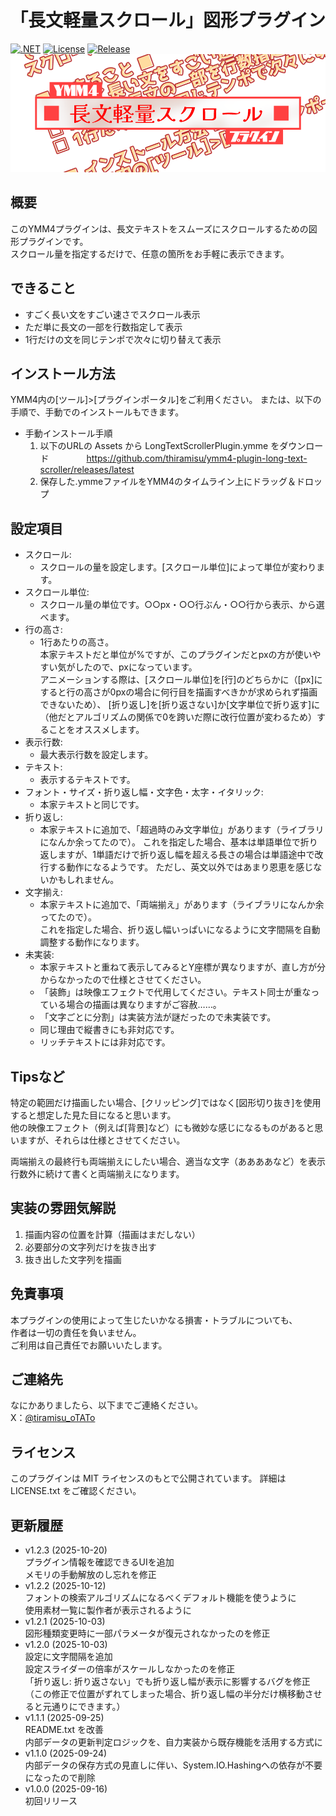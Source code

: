 ﻿# 「長文軽量スクロール」図形プラグイン
[![.NET](https://img.shields.io/badge/.NET-9.0-purple.svg)](#)
[![License](https://img.shields.io/badge/license-MIT-blue.svg)](LICENSE)
[![Release](https://img.shields.io/github/v/release/thiramisu/ymm4-plugin-long-text-scroller.svg)](https://github.com/thiramisu/ymm4-plugin-long-text-scroller/releases/latest)
![ロゴ](logo.png)

## 概要
このYMM4プラグインは、長文テキストをスムーズにスクロールするための図形プラグインです。<br>
スクロール量を指定するだけで、任意の箇所をお手軽に表示できます。

## できること
- すごく長い文をすごい速さでスクロール表示
- ただ単に長文の一部を行数指定して表示
- 1行だけの文を同じテンポで次々に切り替えて表示

## インストール方法
YMM4内の[ツール]>[プラグインポータル]をご利用ください。
または、以下の手順で、手動でのインストールもできます。
- 手動インストール手順
  1. 以下のURLの Assets から LongTextScrollerPlugin.ymme をダウンロード
　　　　https://github.com/thiramisu/ymm4-plugin-long-text-scroller/releases/latest
  1. 保存した.ymmeファイルをYMM4のタイムライン上にドラッグ＆ドロップ


## 設定項目
- スクロール:
  - スクロールの量を設定します。[スクロール単位]によって単位が変わります。
- スクロール単位:
  - スクロール量の単位です。○○px・○○行ぶん・○○行から表示、から選べます。
- 行の高さ:
  - 1行あたりの高さ。<br>
    本家テキストだと単位が%ですが、このプラグインだとpxの方が使いやすい気がしたので、pxになっています。<br>
    アニメーションする際は、[スクロール単位]を[行]のどちらかに（[px]にすると行の高さが0pxの場合に何行目を描画すべきかが求められず描画できないため）、
    [折り返し]を[折り返さない]か[文字単位で折り返す]に（他だとアルゴリズムの関係で0を跨いだ際に改行位置が変わるため）することをオススメします。
- 表示行数:
  - 最大表示行数を設定します。
- テキスト:
  - 表示するテキストです。
- フォント・サイズ・折り返し幅・文字色・太字・イタリック:
  - 本家テキストと同じです。
- 折り返し:
  - 本家テキストに追加で、「超過時のみ文字単位」があります（ライブラリになんか余ってたので）。
    これを指定した場合、基本は単語単位で折り返しますが、1単語だけで折り返し幅を超える長さの場合は単語途中で改行する動作になるようです。
    ただし、英文以外ではあまり恩恵を感じないかもしれません。
- 文字揃え:
  - 本家テキストに追加で、「両端揃え」があります（ライブラリになんか余ってたので）。<br>
    これを指定した場合、折り返し幅いっぱいになるように文字間隔を自動調整する動作になります。
- 未実装:
  - 本家テキストと重ねて表示してみるとY座標が異なりますが、直し方が分からなかったので仕様とさせてください。
  - 「装飾」は映像エフェクトで代用してください。テキスト同士が重なっている場合の描画は異なりますがご容赦……。
  - 「文字ごとに分割」は実装方法が謎だったので未実装です。
  - 同じ理由で縦書きにも非対応です。
  - リッチテキストには非対応です。

## Tipsなど
特定の範囲だけ描画したい場合、[クリッピング]ではなく[図形切り抜き]を使用すると想定した見た目になると思います。<br>
他の映像エフェクト（例えば[背景]など）にも微妙な感じになるものがあると思いますが、それらは仕様とさせてください。<br>

両端揃えの最終行も両端揃えにしたい場合、適当な文字（ああああなど）を表示行数外に続けて書くと両端揃えになります。

## 実装の雰囲気解説
1. 描画内容の位置を計算（描画はまだしない）
1. 必要部分の文字列だけを抜き出す
1. 抜き出した文字列を描画

## 免責事項
本プラグインの使用によって生じたいかなる損害・トラブルについても、<br>
作者は一切の責任を負いません。<br>
ご利用は自己責任でお願いいたします。

## ご連絡先
なにかありましたら、以下までご連絡ください。<br>
X：[@tiramisu_oTATo](https://x.com/tiramisu_oTATo)

## ライセンス
このプラグインは MIT ライセンスのもとで公開されています。
詳細は LICENSE.txt をご確認ください。

## 更新履歴
- v1.2.3 (2025-10-20)<br>
    プラグイン情報を確認できるUIを追加<br>
    メモリの手動解放のし忘れを修正
- v1.2.2 (2025-10-12)<br>
    フォントの検索アルゴリズムになるべくデフォルト機能を使うように<br>
    使用素材一覧に製作者が表示されるように
- v1.2.1 (2025-10-03)<br>
    図形種類変更時に一部パラメータが復元されなかったのを修正
- v1.2.0 (2025-10-03)<br>
    設定に文字間隔を追加<br>
    設定スライダーの倍率がスケールしなかったのを修正<br>
    「折り返し: 折り返さない」でも折り返し幅が表示に影響するバグを修正
    （この修正で位置がずれてしまった場合、折り返し幅の半分だけ横移動させると元通りにできます。）
- v1.1.1 (2025-09-25)<br>
    README.txt を改善<br>
    内部データの更新判定ロジックを、自力実装から既存機能を活用する方式に
- v1.1.0 (2025-09-24)<br>
    内部データの保存方式の見直しに伴い、System.IO.Hashingへの依存が不要になったので削除
- v1.0.0 (2025-09-16)<br>
    初回リリース